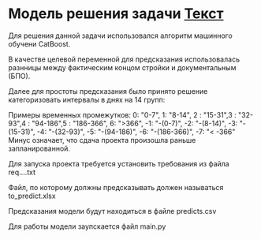 # Модель решения задачи  [Текст](https://lodmedia.hb.bizmrg.com/cases/981528/%D0%94%D0%B5%D0%BF%D0%B0%D1%80%D1%82%D0%B0%D0%BC%D0%B5%D0%BD%D1%82%20%D1%81%D1%82%D1%80%D0%BE%D0%B8%D1%82%D0%B5%D0%BB%D1%8C%D1%81%D1%82%D0%B2%D0%B0%20%D0%B3%D0%BE%D1%80%D0%BE%D0%B4%D0%B0%20%D0%9C%D0%BE%D1%81%D0%BA%D0%B2%D1%8B.pdf)

Для решения данной задачи использовался алгоритм машинного обучени CatBoost.

В качестве целевой переменной для предсказания использовалась разнницы между фактическим концом стройки и документальным (БПО).

Далее для простоты предсказания было принято решение категоризовать интервалы в днях на 14 групп: 

Примеры временных промежутков:
0: "0-7", 1: "8-14", 2 : "15-31",3 : "32-93",4 : "94-186",5 : "186-366", 6: ">366",
-1: "-(0-7)", -2: "-(8-14)", -3: "-(15-31)", -4: "-(32-93)", -5: "-(94-186)", -6: "-(186-366)", -7: "< -366"
Минус означает, что сдача проекта произошла раньше запланированной.

Для запуска проекта требуется установить требования из файла req....txt

Файл, по которому должны предсказывать должен называться to_predict.xlsx

Предсказания модели будут находиться в файле predicts.csv

Для работы модели заупскается файл main.py
